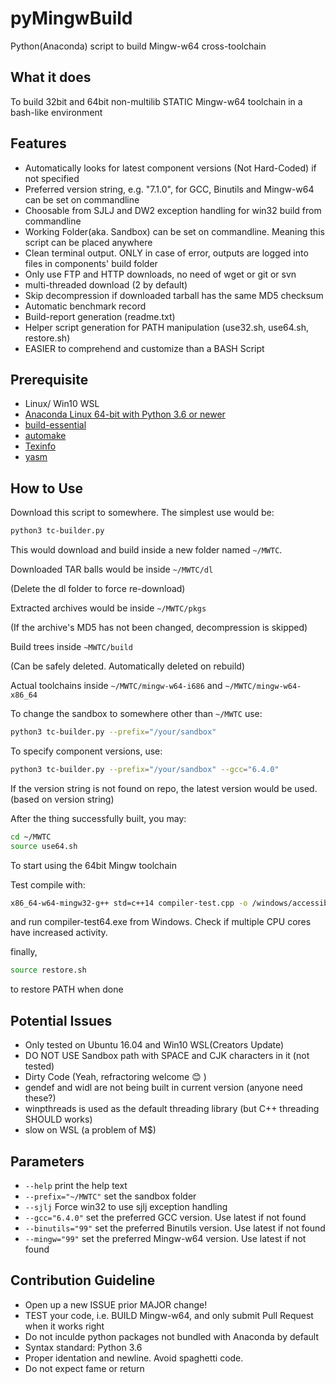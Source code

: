 # pyMingwBuild
Python(Anaconda) script to build Mingw-w64 cross-toolchain


## What it does
To build 32bit and 64bit non-multilib STATIC Mingw-w64 toolchain in a bash-like environment


## Features
- Automatically looks for latest component versions (Not Hard-Coded) if not specified
- Preferred version string, e.g. "7.1.0", for GCC, Binutils and Mingw-w64 can be set on commandline
- Choosable from SJLJ and DW2 exception handling for win32 build from commandline
- Working Folder(aka. Sandbox) can be set on commandline. Meaning this script can be placed anywhere
- Clean terminal output. ONLY in case of error, outputs are logged into files in components' build folder
- Only use FTP and HTTP downloads, no need of wget or git or svn
- multi-threaded download (2 by default)
- Skip decompression if downloaded tarball has the same MD5 checksum
- Automatic benchmark record
- Build-report generation (readme.txt)
- Helper script generation for PATH manipulation (use32.sh, use64.sh, restore.sh)
- EASIER to comprehend and customize than a BASH Script


## Prerequisite
- Linux/ Win10 WSL
- [Anaconda Linux 64-bit with Python 3.6 or newer](https://www.continuum.io/downloads)
- [build-essential](https://packages.ubuntu.com/xenial/build-essential)
- [automake](https://packages.ubuntu.com/xenial/automake)
- [Texinfo](https://packages.ubuntu.com/xenial/texinfo)
- [yasm](https://packages.ubuntu.com/xenial/yasm)


## How to Use
Download this script to somewhere. The simplest use would be:

```bash
python3 tc-builder.py
```

This would download and build inside a new folder named ```~/MWTC```.

Downloaded TAR balls would be inside ```~/MWTC/dl```

(Delete the dl folder to force re-download)

Extracted archives would be inside ```~/MWTC/pkgs```

(If the archive's MD5 has not been changed, decompression is skipped)

Build trees inside ```~MWTC/build```

(Can be safely deleted. Automatically deleted on rebuild)

Actual toolchains inside ```~/MWTC/mingw-w64-i686``` and ```~/MWTC/mingw-w64-x86_64```

To change the sandbox to somewhere other than ```~/MWTC``` use:

```bash
python3 tc-builder.py --prefix="/your/sandbox"
```

To specify component versions, use:

```bash
python3 tc-builder.py --prefix="/your/sandbox" --gcc="6.4.0"
```

If the version string is not found on repo, the latest version would be used. (based on version string)

After the thing successfully built, you may:

```bash
cd ~/MWTC
source use64.sh
```

To start using the 64bit Mingw toolchain

Test compile with:

```bash
x86_64-w64-mingw32-g++ std=c++14 compiler-test.cpp -o /windows/accessible/folder/compiler-test64.exe
```

and run compiler-test64.exe from Windows. Check if multiple CPU cores have increased activity.

finally,

```bash
source restore.sh
```

to restore PATH when done

## Potential Issues
- Only tested on Ubuntu 16.04 and Win10 WSL(Creators Update)
- DO NOT USE Sandbox path with SPACE and CJK characters in it (not tested)
- Dirty Code (Yeah, refractoring welcome :blush: )
- gendef and widl are not being built in current version (anyone need these?)
- winpthreads is used as the default threading library (but C++ threading SHOULD works)
- slow on WSL (a problem of M$)


## Parameters
- ```--help``` print the help text
- ```--prefix="~/MWTC"``` set the sandbox folder
- ```--sjlj``` Force win32 to use sjlj exception handling
- ```--gcc="6.4.0"``` set the preferred GCC version. Use latest if not found
- ```--binutils="99"``` set the preferred Binutils version. Use latest if not found
- ```--mingw="99"``` set the preferred Mingw-w64 version. Use latest if not found

## Contribution Guideline
- Open up a new ISSUE prior MAJOR change!
- TEST your code, i.e. BUILD Mingw-w64, and only submit Pull Request when it works right
- Do not inculde python packages not bundled with Anaconda by default
- Syntax standard: Python 3.6
- Proper identation and newline. Avoid spaghetti code.
- Do not expect fame or return
